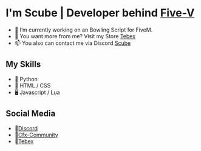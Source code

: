 # I'm Scube | Developer behind [Five-V](https://five-v.net/home) 

- 🌱 I’m currently working on an Bowling Script for FiveM.
- 💞️ You want more from me? Visit my Store [Tebex](https://scube.tebex.io/)
- 📫 You also can contact me via Discord [Scube](https://discord.com/invite/bdRt9HJ55j) 

## My Skills

- 🐍 Python
- 🔆 HTML / CSS
- 🖥️ Javascript / Lua

## Social Media
- 🎤[Discord](https://discord.com/invite/bdRt9HJ55j) 
- 📃[Cfx-Community](https://forum.cfx.re/u/scubescripts/)
- 🛒[Tebex](https://scube.tebex.io/)

